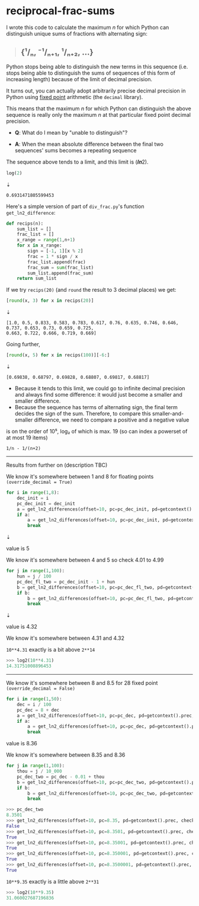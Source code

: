 # reciprocal-frac-sums

I wrote this code to calculate the maximum _n_ for which Python can distinguish unique sums of fractions
with alternating sign:

> ## {¹/ₙ, ⁻¹/ₙ₊₁, ¹/ₙ₊₂, …}

Python stops being able to distinguish the new terms in this sequence (i.e. stops being able to
distinguish the sums of sequences of this form of increasing length) because of the limit of decimal
precision.

It turns out, you can actually adopt arbitrarily precise decimal precision in Python using
[fixed point](https://docs.python.org/3/library/decimal.html) arithmetic (the `decimal` library).

This means that the maximum _n_ for which Python can distinguish the above sequence is really only
the maximum _n_ at that particular fixed point decimal precision.

- **Q**: What do I mean by "unable to distinguish"?

- **A**: When the mean absolute difference between the final two sequences' sums becomes a repeating sequence

The sequence above tends to a limit, and this limit is (𝒍𝒏2).

```py
log(2)
```
⇣
```STDOUT
0.6931471805599453
```

Here's a simple version of part of `div_frac.py`'s function `get_ln2_difference`:

```py
def recips(n):
    sum_list = []
    frac_list = []
    x_range = range(1,n+1)
    for x in x_range:
        sign = [-1, 1][x % 2]
        frac = 1 * sign / x
        frac_list.append(frac)
        frac_sum = sum(frac_list)
        sum_list.append(frac_sum)
    return sum_list
```

If we try `recips(20)` (and `round` the result to 3 decimal places) we get:

```py
[round(x, 3) for x in recips(20)]
```
⇣
```STDOUT
[1.0, 0.5, 0.833, 0.583, 0.783, 0.617, 0.76, 0.635, 0.746, 0.646, 0.737, 0.653, 0.73, 0.659, 0.725,
0.663, 0.722, 0.666, 0.719, 0.669]
```

Going further,

```py
[round(x, 5) for x in recips(100)][-6:]
```
⇣
```STDOUT
[0.69838, 0.68797, 0.69828, 0.68807, 0.69817, 0.68817]
```

- Because it tends to this limit, we could go to infinite decimal precision and always find some
  difference: it would just become a smaller and smaller difference.
- Because the sequence has terms of alternating sign, the final term decides the sign of the sum.
  Therefore, to compare this smaller-and-smaller difference, we need to compare a positive and a
  negative value

is on the order of 10⁵, log₂ of which is max. 19 (so can index a powerset of at
most 19 items) 

```
1/n - 1/(n+2)
```

---

Results from further on (description TBC)

We know it's somewhere between 1 and 8 for floating points `(override_decimal = True)`

```py
for i in range(1,8):
    dec_init = i
    pc_dec_init = dec_init
    a = get_ln2_differences(offset=10, pc=pc_dec_init, pd=getcontext().prec, check_rep=True, v=False)
    if a:
        a = get_ln2_differences(offset=10, pc=pc_dec_init, pd=getcontext().prec, check_rep=True)
        break
```
⇣

value is 5

We know it's somewhere between 4 and 5 so check 4.01 to 4.99

```py
for j in range(1,100):
    hun = j / 100
    pc_dec_fl_two = pc_dec_init - 1 + hun
    b = get_ln2_differences(offset=10, pc=pc_dec_fl_two, pd=getcontext().prec, check_rep=True, v=False)
    if b:
        b = get_ln2_differences(offset=10, pc=pc_dec_fl_two, pd=getcontext().prec, check_rep=True)
        break
```
⇣

value is 4.32

We know it's somewhere between 4.31 and 4.32

`10**4.31` exactly is a bit above `2**14`

```py
>>> log2(10**4.31)
14.31751008896453
```

---

We know it's somewhere between 8 and 8.5 for 28 fixed point `(override_decimal = False)`

```py
for i in range(1,50):
    dec = i / 100
    pc_dec = 8 + dec
    a = get_ln2_differences(offset=10, pc=pc_dec, pd=getcontext().prec, check_rep=True, v=False)
    if a:
        a = get_ln2_differences(offset=10, pc=pc_dec, pd=getcontext().prec, check_rep=True)
        break
```

value is 8.36

We know it's somewhere between 8.35 and 8.36

```py
for j in range(1,100):
    thou = j / 10_000
    pc_dec_two = pc_dec - 0.01 + thou
    b = get_ln2_differences(offset=10, pc=pc_dec_two, pd=getcontext().prec, check_rep=True, v=False)
    if b:
        b = get_ln2_differences(offset=10, pc=pc_dec_two, pd=getcontext().prec, check_rep=True)
        break
```

```py
>>> pc_dec_two
8.3501
>>> get_ln2_differences(offset=10, pc=8.35, pd=getcontext().prec, check_rep=True, v=False)
False
>>> get_ln2_differences(offset=10, pc=8.3501, pd=getcontext().prec, check_rep=True, v=False)
True
>>> get_ln2_differences(offset=10, pc=8.35001, pd=getcontext().prec, check_rep=True, v=False)
True
>>> get_ln2_differences(offset=10, pc=8.350001, pd=getcontext().prec, check_rep=True, v=False)
True
>>> get_ln2_differences(offset=10, pc=8.3500001, pd=getcontext().prec, check_rep=True, v=False)
True
```

`10**9.35` exactly is a little above `2**31`

```py
>>> log2(10**9.35)
31.060027687196836
```
